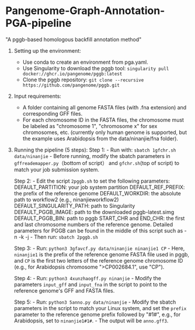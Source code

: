 # Pangenome-Graph-Annotation-PGA-pipeline
"A pggb-based homologous backfill annotation method"
1. Setting up the environment:
    - Use conda to create an environment from pga.yaml.
    - Use Singularity to download the pggb tool: `singularity pull docker://ghcr.io/pangenome/pggb:latest`
    - Clone the pggb repository: `git clone --recursive https://github.com/pangenome/pggb.git`
 2. Input requirements:
    - A folder containing all genome FASTA files (with .fna extension) and corresponding GFF files.
    - For each chromosome ID in the FASTA files, the chromosome must be labeled as "chromosome 1", "chromosome x" for sex chromosomes, etc. (currently only human genome is supported, but the example uses Arabidopsis from the data/ninanjie/fna folder).
 3. Running the pipeline (5 steps):
    Step 1: 
        - Run with: `sbatch 1gfchr.sh data/ninanjie`
        - Before running, modify the sbatch parameters in `gffreademapper.py`（bottom of script） and `gfchr.sh`(top of script) to match your job submission system.

    Step 2:
        - Edit the script `2pggb.sh` to set the following parameters:
            DEFAULT_PARTITION: your job system partition
            DEFAULT_REF_PREFIX: the prefix of the reference genome
            DEFAULT_WORKDIR: the absolute path to workflow2 (e.g., ninanjieworkflow2)
            DEFAULT_SINGULARITY_PATH: path to Singularity
            DEFAULT_PGGB_IMAGE: path to the downloaded pggb-latest.simg
            DEFAULT_PGGB_BIN: path to pggb
            START_CHR and END_CHR: the first and last chromosome numbers of the reference genome.
    Detailed parameters for PGGB can be found in the middle of this script such as -n -k -j
        - Then run: `sbatch 2pggb.sh`

    Step 3:
        - Run: `python3 3gfavcf.py data/ninanjie ninanjie1 CP`
        - Here, `ninanjie1` is the prefix of the reference genome FASTA file used in pggb, and `CP` is the first two letters of the reference genome chromosome ID (e.g., for Arabidopsis chromosome ">CP002684.1", use "CP").
   
    Step 4:
        - Run: `python3 4xunzhaogff.py ninanjie`
        - Modify the parameters `input_gff` and `input_fna` in the script to point to the reference genome's GFF and FASTA files.

    Step 5:
        - Run: `python3 5anno.py data/ninanjie`
        - Modify the sbatch parameters in the script to match your Linux system, and set the `prefix` parameter to the reference genome prefix followed by "#1#", e.g., for Arabidopsis, set to `ninanjie1#1#`.
        - The output will be `anno.gff3`.
